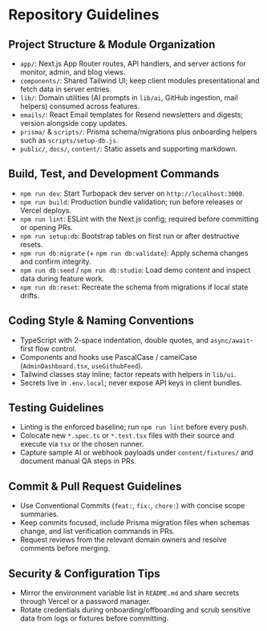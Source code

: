 # Repository Guidelines

## Project Structure & Module Organization
- `app/`: Next.js App Router routes, API handlers, and server actions for monitor, admin, and blog views.
- `components/`: Shared Tailwind UI; keep client modules presentational and fetch data in server entries.
- `lib/`: Domain utilities (AI prompts in `lib/ai`, GitHub ingestion, mail helpers) consumed across features.
- `emails/`: React Email templates for Resend newsletters and digests; version alongside copy updates.
- `prisma/` & `scripts/`: Prisma schema/migrations plus onboarding helpers such as `scripts/setup-db.js`.
- `public/`, `docs/`, `content/`: Static assets and supporting markdown.

## Build, Test, and Development Commands
- `npm run dev`: Start Turbopack dev server on `http://localhost:3000`.
- `npm run build`: Production bundle validation; run before releases or Vercel deploys.
- `npm run lint`: ESLint with the Next.js config; required before committing or opening PRs.
- `npm run setup:db`: Bootstrap tables on first run or after destructive resets.
- `npm run db:migrate` (+ `npm run db:validate`): Apply schema changes and confirm integrity.
- `npm run db:seed` / `npm run db:studio`: Load demo content and inspect data during feature work.
- `npm run db:reset`: Recreate the schema from migrations if local state drifts.

## Coding Style & Naming Conventions
- TypeScript with 2-space indentation, double quotes, and `async/await`-first flow control.
- Components and hooks use PascalCase / camelCase (`AdminDashboard.tsx`, `useGithubFeed`).
- Tailwind classes stay inline; factor repeats with helpers in `lib/ui`.
- Secrets live in `.env.local`; never expose API keys in client bundles.

## Testing Guidelines
- Linting is the enforced baseline; run `npm run lint` before every push.
- Colocate new `*.spec.ts` or `*.test.tsx` files with their source and execute via `tsx` or the chosen runner.
- Capture sample AI or webhook payloads under `content/fixtures/` and document manual QA steps in PRs.

## Commit & Pull Request Guidelines
- Use Conventional Commits (`feat:`, `fix:`, `chore:`) with concise scope summaries.
- Keep commits focused, include Prisma migration files when schemas change, and list verification commands in PRs.
- Request reviews from the relevant domain owners and resolve comments before merging.

## Security & Configuration Tips
- Mirror the environment variable list in `README.md` and share secrets through Vercel or a password manager.
- Rotate credentials during onboarding/offboarding and scrub sensitive data from logs or fixtures before committing.
